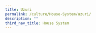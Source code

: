 ```yaml
---
title: Uzuri
permalink: /culture/House-System/uzuri/
description: ""
third_nav_title: House System
---
```



